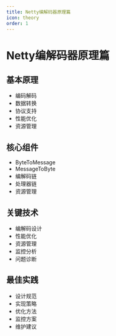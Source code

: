 ```yaml
---
title: Netty编解码器原理篇
icon: theory
order: 1
---
```


# Netty编解码器原理篇

## 基本原理
- 编码解码
- 数据转换
- 协议支持
- 性能优化
- 资源管理

## 核心组件
- ByteToMessage
- MessageToByte
- 编解码链
- 处理器链
- 资源管理

## 关键技术
- 编解码设计
- 性能优化
- 资源管理
- 监控分析
- 问题诊断

## 最佳实践
- 设计规范
- 实现策略
- 优化方法
- 监控方案
- 维护建议
